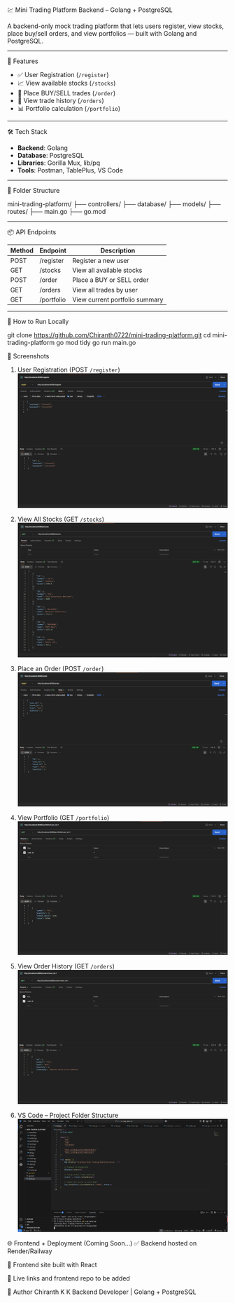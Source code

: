 💹 Mini Trading Platform Backend – Golang + PostgreSQL

A backend-only mock trading platform that lets users register, view stocks, place buy/sell orders, and view portfolios — built with Golang and PostgreSQL.

---

🚀 Features

- ✅ User Registration (`/register`)
- 📈 View available stocks (`/stocks`)
- 💸 Place BUY/SELL trades (`/order`)
- 🧾 View trade history (`/orders`)
- 📊 Portfolio calculation (`/portfolio`)

---

🛠 Tech Stack

- **Backend**: Golang
- **Database**: PostgreSQL
- **Libraries**: Gorilla Mux, lib/pq
- **Tools**: Postman, TablePlus, VS Code

---

📂 Folder Structure

mini-trading-platform/
├── controllers/
├── database/
├── models/
├── routes/
├── main.go
├── go.mod

---

📦 API Endpoints

| Method | Endpoint      | Description                     |
|--------|---------------|---------------------------------|
| POST   | /register     | Register a new user             |
| GET    | /stocks       | View all available stocks       |
| POST   | /order        | Place a BUY or SELL order       |
| GET    | /orders       | View all trades by user         |
| GET    | /portfolio    | View current portfolio summary  |

---

🧪 How to Run Locally

git clone https://github.com/Chiranth0722/mini-trading-platform.git
cd mini-trading-platform
go mod tidy
go run main.go

📸 Screenshots 

1. User Registration (POST `/register`)
![register](./screenshots/register.png)

2. View All Stocks (GET `/stocks`)
![stocks](./screenshots/stocks.png)

3. Place an Order (POST `/order`)
![order](./screenshots/order.png)

4. View Portfolio (GET `/portfolio`)
![portfolio](./screenshots/portfolio.png)

5. View Order History (GET `/orders`)
![orders](./screenshots/orders.png)

6. VS Code – Project Folder Structure
![code-structure](./screenshots/code-structure.png)


🌐 Frontend + Deployment (Coming Soon...)
✅ Backend hosted on Render/Railway

🎨 Frontend site built with React

🔗 Live links and frontend repo to be added

👤 Author
Chiranth K K
Backend Developer | Golang + PostgreSQL
